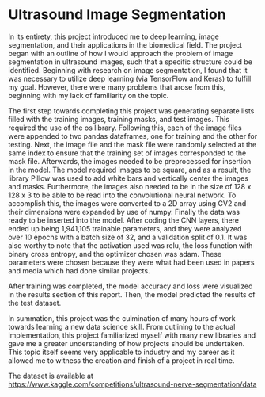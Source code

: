 # Ultrasound Image Segmentation

   In its entirety, this project introduced me to deep learning, image segmentation, and their applications in the biomedical field. 
The project began with an outline of how I would approach the problem of image segmentation in ultrasound images, such that a specific structure could be 
identified. Beginning with research on image segmentation, I found that it was necessary to utilize deep learning (via TensorFlow and Keras) to fulfill my goal. 
However, there were many problems that arose from this, beginning with my lack of familiarity on the topic.

   The first step towards completing this project was generating separate lists filled with the training images, training masks, and test images. This 
required the use of the os library. Following this, each of the image files were appended to two pandas dataframes, one for training and the other for testing. 
Next, the image file and the mask file were randomly selected at the same index to ensure that the training set of images corresponded to the mask file. 
Afterwards, the images needed to be preprocessed for insertion in the model. The model required images to be square, and as a result, the library Pillow was 
used to add white bars and vertically center the images and masks. Furthermore, the images also needed to be in the size of 128 x 128 x 3 to be able to be read 
into the convolutional neural network. To accomplish this, the images were converted to a 2D array using CV2 and their dimensions were expanded by use of numpy. 
Finally the data was ready to be inserted into the model. After coding the CNN layers, there ended up being 1,941,105 trainable parameters, and they were 
analyzed over 10 epochs with a batch size of 32, and a validation split of 0.1. It was also worthy to note that the activation used was relu, the loss function 
with binary cross entropy, and the optimizer chosen was adam. These parameters were chosen because they were what had been used in papers and media which had 
done similar projects. 

   After training was completed, the model accuracy and loss were visualized in the results section of this report. Then, the model predicted the results 
of the test dataset.

   In summation, this project was the culmination of many hours of work towards learning a new data science skill. From outlining to the actual 
implementation, this project familiarized myself with many new libraries and gave me a greater understanding of how projects should be undertaken. This topic 
itself seems very applicable to industry and my career as it allowed me to witness the creation and finish of a project in real time.

The dataset is available at https://www.kaggle.com/competitions/ultrasound-nerve-segmentation/data  
